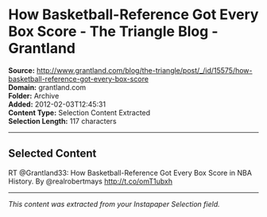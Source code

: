 # How Basketball-Reference Got Every Box Score - The Triangle Blog - Grantland

**Source:** http://www.grantland.com/blog/the-triangle/post/_/id/15575/how-basketball-reference-got-every-box-score  
**Domain:** grantland.com  
**Folder:** Archive  
**Added:** 2012-02-03T12:45:31  
**Content Type:** Selection Content Extracted  
**Selection Length:** 117 characters  


---

## Selected Content

RT @Grantland33: How Basketball-Reference Got Every Box Score in NBA History. By @realrobertmays http://t.co/omT1ubxh

---

*This content was extracted from your Instapaper Selection field.*